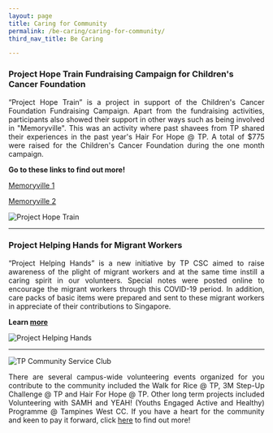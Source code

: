 ```yaml
---
layout: page
title: Caring for Community
permalink: /be-caring/caring-for-community/
third_nav_title: Be Caring

---
```

### Project Hope Train Fundraising Campaign for Children's Cancer Foundation ###
<div style="text-align: justify">
    <p>
“Project Hope Train” is a project in support of the Children's Cancer Foundation Fundraising Campaign. Apart from the fundraising activities, participants also showed their support in other ways such as being involved in "Memoryville". This was an activity where past shavees from TP shared their experiences in the past year's Hair For Hope @ TP. A total of $775 were raised for the Children's Cancer Foundation during the one month campaign. 
    </p>
</div>

**Go to these links to find out more!** 

[Memoryville 1](https://www.instagram.com/p/CFHdPYiH2TN/)

[Memoryville 2](https://www.instagram.com/p/CFCk0jln-Fc/)

![Project Hope Train]({{site.baseurl}}/images/ProjectHopeTrain.jpg)

---
### Project Helping Hands for Migrant Workers ###
<div style="text-align: justify">
    <p>
“Project Helping Hands” is a new initiative by TP CSC aimed to raise awareness of the plight of migrant workers and at the same time instill a caring spirit in our volunteers. Special notes were posted online to encourage the migrant workers through this COVID-19 period. In addition, care packs of basic items were prepared and sent to these migrant workers in appreciate of their contributions to Singapore. 
    </p>
</div>


**Learn [more](https://projecthelpinghands1.wixsite.com/mysite)**

![Project Helping Hands]({{site.baseurl}}/images/BeCaring-project_helping_hands.JPG)

---
![TP Community Service Club]({{site.baseurl}}/images/BeCaring-mid_autumn_festival.jpg)
<div style="text-align: justify">
    <p>
    There are several campus-wide volunteering events organized for you contribute to the community included the Walk for Rice @ TP, 3M Step-Up Challenge @ TP and Hair For Hope @ TP. Other long term projects included Volunteering with SAMH and YEAH! (Youths Engaged Active and Healthy) Programme @ Tampines West CC.  If you have a heart for the community and keen to pay it forward, click <a href="https://www.instagram.com/p/CA79lJFnZIn/?utm_source=ig_web_copy_link" target="_blank">here</a> to find out more!
    </p>
</div>
